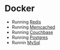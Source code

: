 # Docker

- Running [Redis](redis.md)
- Running [Memcached](memcached.md)
- Running [Couchbase](couchbase.md)
- Running [Postgres](postgres.md)
- Runnin [MySql](mysql.md)